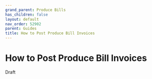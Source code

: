 ```yaml
---
grand_parent: Produce Bills
has_children: false
layout: default
nav_order: 52902
parent: Guides
title: How to Post Produce Bill Invoices
---
```


# How to Post Produce Bill Invoices

Draft